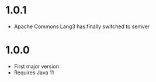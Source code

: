# 1.0.1
* Apache Commons Lang3 has finally switched to semver

# 1.0.0
* First major version
* Requires Java 11

